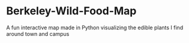 # Berkeley-Wild-Food-Map
A fun interactive map made in Python visualizing the edible plants I find around town and campus

